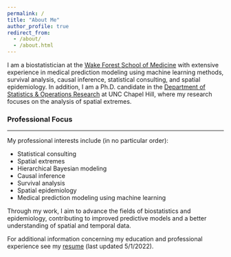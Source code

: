 ```yaml
---
permalink: /
title: "About Me"
author_profile: true
redirect_from: 
  - /about/
  - /about.html
---
```


I am a biostatistician at the [Wake Forest School of Medicine](https://school.wakehealth.edu/departments/biostatistics-and-data-science) with extensive experience in medical prediction modeling using machine learning methods, survival analysis, causal inference, statistical consulting, and spatial epidemiology. In addition, I am a Ph.D. candidate in the [Department of Statistics & Operations Research](https://stor.unc.edu/) at UNC Chapel Hill, where my research focuses on the analysis of spatial extremes.

### Professional Focus

---

My professional interests include (in no particular order):

- Statistical consulting
- Spatial extremes
- Hierarchical Bayesian modeling
- Causal inference
- Survival analysis
- Spatial epidemiology
- Medical prediction modeling using machine learning

Through my work, I aim to advance the fields of biostatistics and epidemiology, contributing to improved predictive models and a better understanding of spatial and temporal data.

For additional information concerning my education and professional experience see my [resume](/resume.pdf) (last updated 5/1/2022).


